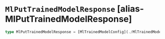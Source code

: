 # `MlPutTrainedModelResponse` [alias-MlPutTrainedModelResponse]
```typescript
type MlPutTrainedModelResponse = [MlTrainedModelConfig](./MlTrainedModelConfig.md);
```
